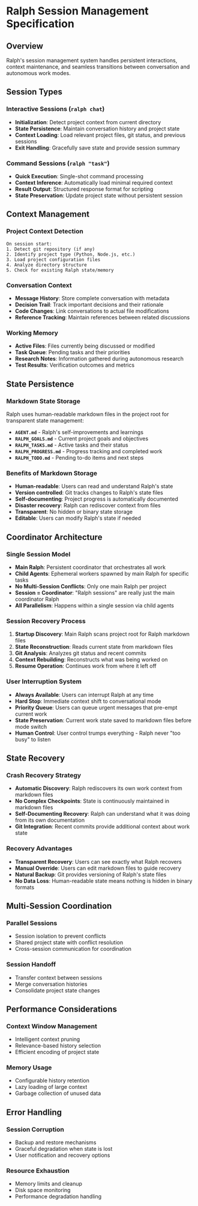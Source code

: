 # Ralph Session Management Specification

## Overview
Ralph's session management system handles persistent interactions, context maintenance, and seamless transitions between conversation and autonomous work modes.

## Session Types

### Interactive Sessions (`ralph chat`)
- **Initialization**: Detect project context from current directory
- **State Persistence**: Maintain conversation history and project state
- **Context Loading**: Load relevant project files, git status, and previous sessions
- **Exit Handling**: Gracefully save state and provide session summary

### Command Sessions (`ralph "task"`)
- **Quick Execution**: Single-shot command processing
- **Context Inference**: Automatically load minimal required context
- **Result Output**: Structured response format for scripting
- **State Preservation**: Update project state without persistent session

## Context Management

### Project Context Detection
```
On session start:
1. Detect git repository (if any)
2. Identify project type (Python, Node.js, etc.)
3. Load project configuration files
4. Analyze directory structure
5. Check for existing Ralph state/memory
```

### Conversation Context
- **Message History**: Store complete conversation with metadata
- **Decision Trail**: Track important decisions and their rationale  
- **Code Changes**: Link conversations to actual file modifications
- **Reference Tracking**: Maintain references between related discussions

### Working Memory
- **Active Files**: Files currently being discussed or modified
- **Task Queue**: Pending tasks and their priorities
- **Research Notes**: Information gathered during autonomous research
- **Test Results**: Verification outcomes and metrics

## State Persistence

### Markdown State Storage
Ralph uses human-readable markdown files in the project root for transparent state management:

- **`AGENT.md`** - Ralph's self-improvements and learnings
- **`RALPH_GOALS.md`** - Current project goals and objectives  
- **`RALPH_TASKS.md`** - Active tasks and their status
- **`RALPH_PROGRESS.md`** - Progress tracking and completed work
- **`RALPH_TODO.md`** - Pending to-do items and next steps

### Benefits of Markdown Storage
- **Human-readable**: Users can read and understand Ralph's state
- **Version controlled**: Git tracks changes to Ralph's state files
- **Self-documenting**: Project progress is automatically documented
- **Disaster recovery**: Ralph can rediscover context from files
- **Transparent**: No hidden or binary state storage
- **Editable**: Users can modify Ralph's state if needed

## Coordinator Architecture

### Single Session Model
- **Main Ralph**: Persistent coordinator that orchestrates all work
- **Child Agents**: Ephemeral workers spawned by main Ralph for specific tasks
- **No Multi-Session Conflicts**: Only one main Ralph per project
- **Session = Coordinator**: "Ralph sessions" are really just the main coordinator Ralph
- **All Parallelism**: Happens within a single session via child agents

### Session Recovery Process
1. **Startup Discovery**: Main Ralph scans project root for Ralph markdown files
2. **State Reconstruction**: Reads current state from markdown files
3. **Git Analysis**: Analyzes git status and recent commits
4. **Context Rebuilding**: Reconstructs what was being worked on
5. **Resume Operation**: Continues work from where it left off

### User Interruption System
- **Always Available**: Users can interrupt Ralph at any time
- **Hard Stop**: Immediate context shift to conversational mode
- **Priority Queue**: Users can queue urgent messages that pre-empt current work
- **State Preservation**: Current work state saved to markdown files before mode switch
- **Human Control**: User control trumps everything - Ralph never "too busy" to listen

## State Recovery

### Crash Recovery Strategy
- **Automatic Discovery**: Ralph rediscovers its own work context from markdown files
- **No Complex Checkpoints**: State is continuously maintained in markdown files
- **Self-Documenting Recovery**: Ralph can understand what it was doing from its own documentation
- **Git Integration**: Recent commits provide additional context about work state

### Recovery Advantages
- **Transparent Recovery**: Users can see exactly what Ralph recovers
- **Manual Override**: Users can edit markdown files to guide recovery
- **Natural Backup**: Git provides versioning of Ralph's state files
- **No Data Loss**: Human-readable state means nothing is hidden in binary formats

## Multi-Session Coordination

### Parallel Sessions
- Session isolation to prevent conflicts
- Shared project state with conflict resolution
- Cross-session communication for coordination

### Session Handoff
- Transfer context between sessions
- Merge conversation histories
- Consolidate project state changes

## Performance Considerations

### Context Window Management
- Intelligent context pruning
- Relevance-based history selection
- Efficient encoding of project state

### Memory Usage
- Configurable history retention
- Lazy loading of large context
- Garbage collection of unused data

## Error Handling

### Session Corruption
- Backup and restore mechanisms
- Graceful degradation when state is lost
- User notification and recovery options

### Resource Exhaustion
- Memory limits and cleanup
- Disk space monitoring
- Performance degradation handling
